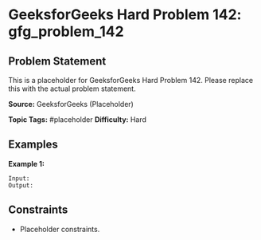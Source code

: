 # GeeksforGeeks Hard Problem 142: gfg_problem_142

## Problem Statement

This is a placeholder for GeeksforGeeks Hard Problem 142.
Please replace this with the actual problem statement.

**Source:** GeeksforGeeks (Placeholder)

**Topic Tags:** #placeholder
**Difficulty:** Hard

## Examples

**Example 1:**

```
Input:
Output:
```

## Constraints

- Placeholder constraints.
